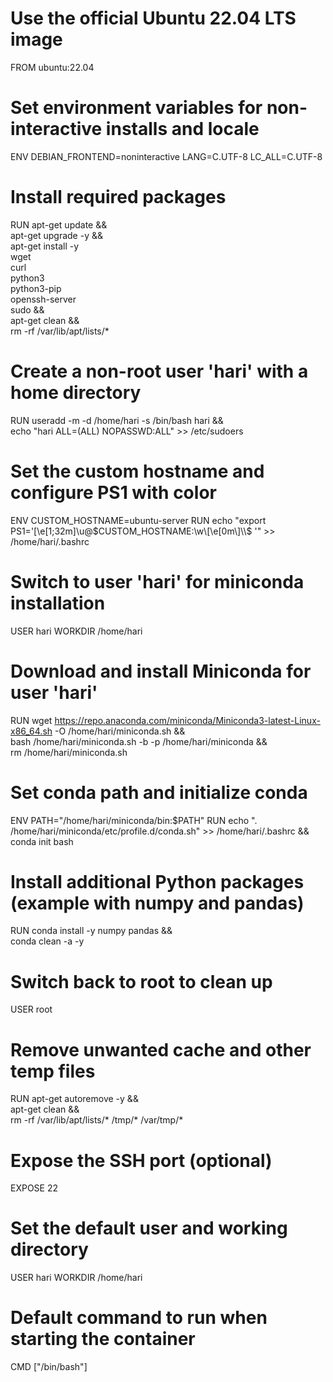 # Use the official Ubuntu 22.04 LTS image
FROM ubuntu:22.04

# Set environment variables for non-interactive installs and locale
ENV DEBIAN_FRONTEND=noninteractive LANG=C.UTF-8 LC_ALL=C.UTF-8

# Install required packages
RUN apt-get update && \
    apt-get upgrade -y && \
    apt-get install -y \
    wget \
    curl \
    python3 \
    python3-pip \
    openssh-server \
    sudo && \
    apt-get clean && \
    rm -rf /var/lib/apt/lists/*

# Create a non-root user 'hari' with a home directory
RUN useradd -m -d /home/hari -s /bin/bash hari && \
    echo "hari ALL=(ALL) NOPASSWD:ALL" >> /etc/sudoers

# Set the custom hostname and configure PS1 with color
ENV CUSTOM_HOSTNAME=ubuntu-server
RUN echo "export PS1='\[\e[1;32m\]\u@$CUSTOM_HOSTNAME:\w\[\e[0m\]\\$ '" >> /home/hari/.bashrc

# Switch to user 'hari' for miniconda installation
USER hari
WORKDIR /home/hari

# Download and install Miniconda for user 'hari'
RUN wget https://repo.anaconda.com/miniconda/Miniconda3-latest-Linux-x86_64.sh -O /home/hari/miniconda.sh && \
    bash /home/hari/miniconda.sh -b -p /home/hari/miniconda && \
    rm /home/hari/miniconda.sh

# Set conda path and initialize conda
ENV PATH="/home/hari/miniconda/bin:$PATH"
RUN echo ". /home/hari/miniconda/etc/profile.d/conda.sh" >> /home/hari/.bashrc && \
    conda init bash

# Install additional Python packages (example with numpy and pandas)
RUN conda install -y numpy pandas && \
    conda clean -a -y

# Switch back to root to clean up
USER root

# Remove unwanted cache and other temp files
RUN apt-get autoremove -y && \
    apt-get clean && \
    rm -rf /var/lib/apt/lists/* /tmp/* /var/tmp/*

# Expose the SSH port (optional)
EXPOSE 22

# Set the default user and working directory
USER hari
WORKDIR /home/hari

# Default command to run when starting the container
CMD ["/bin/bash"]
